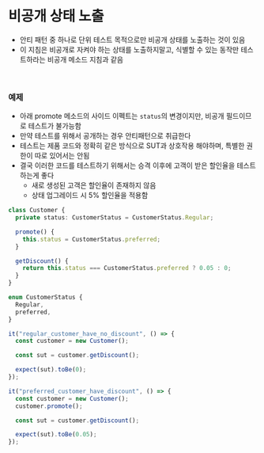 # 비공개 상태 노출

- 안티 패턴 중 하나로 단위 테스트 목적으로만 비공개 상태를 노출하는 것이 있음
- 이 지침은 비공개로 자켜야 하는 상태를 노출하지말고, 식별할 수 있는 동작만 테스트하라는 비공개 메소드 지침과 같음

<br>

### 예제

- 아래 promote 메소드의 사이드 이펙트는 `status`의 변경이지만, 비공개 필드이므로 테스트가 불가능함
- 만약 테스트를 위해서 공개하는 경우 안티패턴으로 취급한다
- 테스트는 제품 코드와 정확히 같은 방식으로 SUT과 상호작용 해야하며, 특별한 권한이 따로 있어서는 안됨
- 결국 이러한 코드를 테스트하기 위해서는 승격 이후에 고객이 받은 할인율을 테스트 하는게 좋다
  - 새로 생성된 고객은 할인율이 존재하지 않음
  - 상태 업그레이드 시 5% 할인율을 적용함

```ts
class Customer {
  private status: CustomerStatus = CustomerStatus.Regular;

  promote() {
    this.status = CustomerStatus.preferred;
  }

  getDiscount() {
    return this.status === CustomerStatus.preferred ? 0.05 : 0;
  }
}

enum CustomerStatus {
  Regular,
  preferred,
}
```

```ts
it("regular_customer_have_no_discount", () => {
  const customer = new Customer();

  const sut = customer.getDiscount();

  expect(sut).toBe(0);
});

it("preferred_customer_have_discount", () => {
  const customer = new Customer();
  customer.promote();

  const sut = customer.getDiscount();

  expect(sut).toBe(0.05);
});
```
